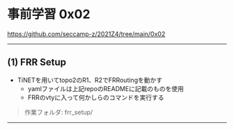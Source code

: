 # 事前学習 0x02
https://github.com/seccamp-z/2021Z4/tree/main/0x02

---

## (1) FRR Setup
- TiNETを用いてtopo2のR1、R2でFRRoutingを動かす
  - yamlファイルは上記repoのREADMEに記載のものを使用
  - FRRのvtyに入って何かしらのコマンドを実行する

>作業フォルダ: frr_setup/



---

